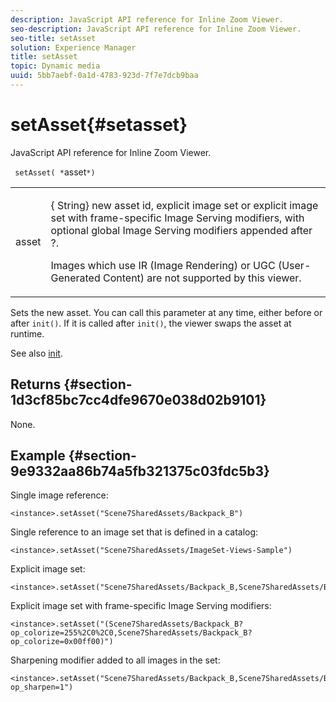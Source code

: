 ```yaml
---
description: JavaScript API reference for Inline Zoom Viewer.
seo-description: JavaScript API reference for Inline Zoom Viewer.
seo-title: setAsset
solution: Experience Manager
title: setAsset
topic: Dynamic media
uuid: 5bb7aebf-0a1d-4783-923d-7f7e7dcb9baa
---
```


# setAsset{#setasset}

JavaScript API reference for Inline Zoom Viewer.

 ` setAsset( *`asset`*)`

<table id="table_896DFF34A68A403DB93A6D597461A573"> 
 <tbody> 
  <tr> 
   <td colname="col1"> <p> <span class="codeph"> <span class="varname"> asset</span> </span> </p> </td> 
   <td colname="col2"> <p>{<span class="codeph"> String</span>} new asset id, explicit image set or explicit image set with frame-specific Image Serving modifiers, with optional global Image Serving modifiers appended after <span class="codeph"> ?</span>. </p> <p> Images which use IR (Image Rendering) or UGC (User-Generated Content) are not supported by this viewer. </p> </td> 
  </tr> 
 </tbody> 
</table>

Sets the new asset. You can call this parameter at any time, either before or after `init()`. If it is called after `init()`, the viewer swaps the asset at runtime.

See also [init](../../../c-html5-s7-aem-asset-viewers/c-html5-flyout-viewer-20-about/c-html5-flyout-viewer-20-javascriptapiref/r-html5-flyout-viewer-20-javascriptapiref-init.md#reference-8651640683fc4a538bfb660709d1a463).

## Returns {#section-1d3cf85bc7cc4dfe9670e038d02b9101}

None.

## Example {#section-9e9332aa86b74a5fb321375c03fdc5b3}

Single image reference:

```
<instance>.setAsset("Scene7SharedAssets/Backpack_B")
```

Single reference to an image set that is defined in a catalog:

```
<instance>.setAsset("Scene7SharedAssets/ImageSet-Views-Sample")
```

Explicit image set:

```
<instance>.setAsset("Scene7SharedAssets/Backpack_B,Scene7SharedAssets/Backpack_C")
```

Explicit image set with frame-specific Image Serving modifiers:

```
<instance>.setAsset("(Scene7SharedAssets/Backpack_B?op_colorize=255%2C0%2C0,Scene7SharedAssets/Backpack_B?op_colorize=0x00ff00)")
```

Sharpening modifier added to all images in the set:

```
<instance>.setAsset("Scene7SharedAssets/Backpack_B,Scene7SharedAssets/Backpack_C?op_sharpen=1")
```

